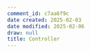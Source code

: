 ```yaml
---
comment_id: c7aa6f9c
date created: 2025-02-03
date modified: 2025-02-06
draw: null
title: Controller
---
```

